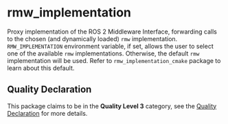 # rmw_implementation

Proxy implementation of the ROS 2 Middleware Interface, forwarding calls to the chosen (and dynamically loaded) `rmw` implementation.
`RMW_IMPLEMENTATION` environment variable, if set, allows the user to select one of the available `rmw` implementations.
Otherwise, the default `rmw` implementation will be used.
Refer to `rmw_implementation_cmake` package to learn about this default.


## Quality Declaration

This package claims to be in the **Quality Level 3** category, see the [Quality Declaration](./QUALITY_DECLARATION.md) for more details.
